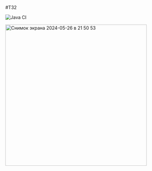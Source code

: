 #ТЗ2

![Java CI](https://github.com/andreidiakov/TechTask2/actions/workflows/ci.yml/badge.svg)


<img width="440" alt="Снимок экрана 2024-05-26 в 21 50 53" src="https://github.com/andreidiakov/TechTask2/assets/91837662/b6290216-7777-4835-bd93-96037acd2d2f">
